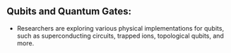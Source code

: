 ## Qubits and Quantum Gates:
 - Researchers are exploring various physical implementations for qubits, such as superconducting circuits, trapped ions, topological qubits, and more.
